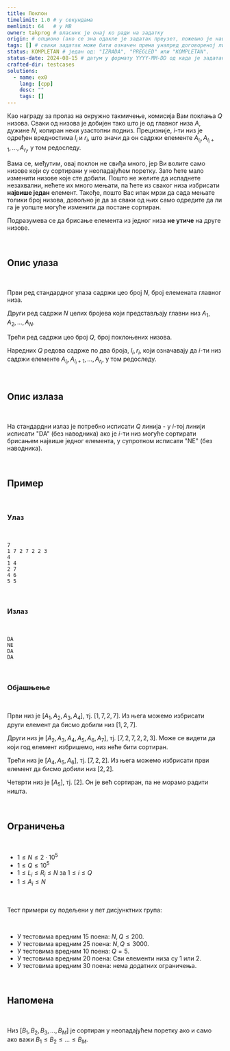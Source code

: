```yaml
---
title: Поклон
timelimit: 1.0 # у секундама
memlimit: 64   # y MB
owner: takprog # власник је онај ко ради на задатку
origin: # опционо (ако се зна одакле је задатак преузет, пожељно је навести извор)
tags: [] # сваки задатак може бити означен према унапред договореној листи ознака
status: KOMPLETAN # један од: "IZRADA", "PREGLED" или "KOMPLETAN".
status-date: 2024-08-15 # датум у формату YYYY-MM-DD од када је задатак у наведеном статусу
crafted-dir: testcases
solutions:
  - name: ex0
    lang: [cpp]
    desc: ""
    tags: []
---
```


Као награду за пролаз на окружно такмичење, комисија Вам поклања $Q$ низова. Сваки од низова је добијен тако што је од главног низа $A$, дужине $N$, копиран неки узастопни подниз. Прецизније, $i$-ти низ је одређен вредностима $l_i$ и $r_i$, што значи да он садржи елементе ${A_{l_i}, A_{l_i+1}, ... , A_{r_i}}$, у том редоследу.

Вама се, међутим, овај поклон не свиђа много, јер Ви волите само низове који су сортирани у неопадајућем поретку. Зато ћете мало изменити низове које сте добили. Пошто не желите да испаднете незахвални, нећете их много мењати, па ћете из сваког низа избрисати **највише један** елемент. Такође, пошто Вас ипак мрзи да сада мењате толики број низова, довољно је да за сваки од њих само одредите да ли га је уопште могуће изменити да постане сортиран.

Подразумева се да брисање елемента из једног низа **не утиче** на друге низове.

<br>

## Опис улаза

<br>

Први ред стандардног улаза садржи цео број $N$, број елемената главног низа.

Други ред садржи $N$ целих бројева који представљају главни низ $A_1, A_2, ..., A_N$.

Трећи ред садржи цео број $Q$, број поклоњених низова.

Наредних $Q$ редова садрже по два броја, $l_i, r_i$, који означавају да $i$-ти низ садржи елементе ${A_{l_i}, A_{l_i+1}, ... , A_{r_i}}$, у том редоследу.

<br>

## Опис излаза

<br>

На стандардни излаз је потребно исписати $Q$ линија - у $i$-тој линији исписати "DA" (без наводника) ако је $i$-ти низ могуће сортирати брисањем највише једног елемента, у супротном исписати "NE" (без наводника).

<br>

## Пример

<br>

### Улаз

<br>

```
7
1 7 2 7 2 2 3
4
1 4
2 7
4 6
5 5
```

<br>

### Излаз

<br>

```
DA
NE
DA
DA
```

<br>

### Објашњење

<br>

Први низ је $[A_1, A_2, A_3, A_4]$, тј. $[1, 7, 2, 7]$. Из њега можемо избрисати други елемент да бисмо добили низ $[1, 2, 7]$.

Други низ је $[A_2, A_3, A_4, A_5, A_6, A_7]$, тј. $[7, 2, 7, 2, 2, 3]$. Може се видети да који год елемент избришемо, низ неће бити сортиран.

Трећи низ је $[A_4, A_5, A_6]$, тј. $[7, 2, 2]$. Из њега можемо избрисати први елемент да бисмо добили низ $[2, 2]$.

Четврти низ је $[A_5]$, тј. $[2]$. Он је већ сортиран, па не морамо радити ништа.

<br>

## Ограничења

<br>

- $1 \leq N \leq 2 \cdot 10^5$
- $1 \leq Q \leq 10^5$
- $1 \leq L_i \leq R_i \leq N$ за $1 \leq i \leq Q$
- $1 \leq A_i \leq N$

<br>

Тест примери су подељени у пет дисјунктних група:

<br>

- У тестовима вредним 15 поена: $N, Q \leq 200$.
- У тестовима вредним 25 поена: $N, Q \leq 3000$.
- У тестовима вредним 10 поена: $Q = 5$.
- У тестовима вредним 20 поена: Сви елементи низа су $1$ или $2$.
- У тестовима вредним 30 поена: нема додатних ограничења.

<br>

## Напомена

<br>

Низ $[B_1, B_2, B_3, ... , B_M]$ је сортиран у неопадајућем поретку ако и само ако важи $B_1 \leq B_2 \leq ... \leq B_M$.
